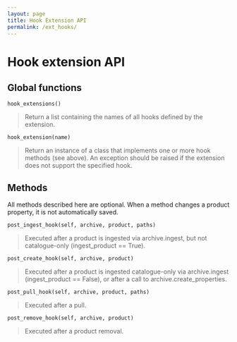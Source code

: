```yaml
---
layout: page
title: Hook Extension API
permalink: /ext_hooks/
---
```


# Hook extension API

## Global functions

``hook_extensions()``
>   Return a list containing the names of all hooks defined by the extension.

``hook_extension(name)``
>   Return an instance of a class that implements one or more hook methods
>   (see above). An exception should be raised if the extension does not
>   support the specified hook.

## Methods

All methods described here are optional. When a method changes a product
property, it is not automatically saved.

``post_ingest_hook(self, archive, product, paths)``
>   Executed after a product is ingested via archive.ingest, but not
>   catalogue-only (ingest_product == True).

``post_create_hook(self, archive, product)``
>   Executed after a product is ingested catalogue-only via archive.ingest
>   (ingest_product == False), or after a call to archive.create_properties.

``post_pull_hook(self, archive, product, paths)``
>   Executed after a pull.

``post_remove_hook(self, archive, product)``
>   Executed after a product removal.
